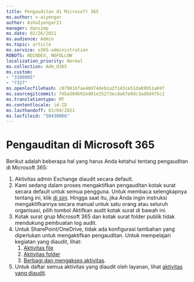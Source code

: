 ```yaml
---
title: Pengauditan di Microsoft 365
ms.author: v-aiyengar
author: AshaIyengar21
manager: dansimp
ms.date: 02/26/2021
ms.audience: Admin
ms.topic: article
ms.service: o365-administration
ROBOTS: NOINDEX, NOFOLLOW
localization_priority: Normal
ms.collection: Adm_O365
ms.custom:
- "3100005"
- "7327"
ms.openlocfilehash: c07981bfae40d74deb1a2f143ce51da69b51a69f
ms.sourcegitcommit: f4ba304b92ed01e35273ecda67e9dc3ad9d475c1
ms.translationtype: MT
ms.contentlocale: id-ID
ms.lasthandoff: 03/04/2021
ms.locfileid: "50430066"
---
```

# <a name="auditing-in-microsoft-365"></a>Pengauditan di Microsoft 365

Berikut adalah beberapa hal yang harus Anda ketahui tentang pengauditan di Microsoft 365:

1. Aktivitas admin Exchange diaudit secara default.
1. Kami sedang dalam proses mengaktifkan pengauditan kotak surat secara default untuk semua pengguna. Untuk membaca selengkapnya tentang ini, klik [di sini](https://techcommunity.microsoft.com/t5/Security-Privacy-and-Compliance/Exchange-Mailbox-Auditing-will-be-enabled-by-default/ba-p/215171). Hingga saat itu, jika Anda ingin instruksi mengaktifkannya secara manual untuk satu orang atau seluruh organisasi, pilih tombol Aktifkan audit kotak surat di bawah ini.
1. Kotak surat grup Microsoft 365 dan kotak surat folder publik tidak mendukung pembuatan log audit.
1. Untuk SharePoint/OneDrive, tidak ada konfigurasi tambahan yang diperlukan untuk mengaktifkan pengauditan. Untuk mempelajari kegiatan yang diaudit, lihat:
    1. [Aktivitas file](https://docs.microsoft.com/office365/securitycompliance/search-the-audit-log-in-security-and-compliance#file-and-page-activities)
    1. [Aktivitas folder](https://docs.microsoft.com/office365/securitycompliance/search-the-audit-log-in-security-and-compliance#folder-activities)
    1. [Berbagi dan mengakses aktivitas](https://docs.microsoft.com/office365/securitycompliance/search-the-audit-log-in-security-and-compliance#sharing-and-access-request-activities).
1. Untuk daftar semua aktivitas yang diaudit oleh layanan, lihat [aktivitas yang diaudit](https://docs.microsoft.com/office365/securitycompliance/search-the-audit-log-in-security-and-compliance#audited-activities).
